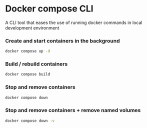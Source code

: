 # Docker compose CLI

A CLI tool that eases the use of running docker commands in local development environment

### Create and start containers in the background

```bash
docker compose up -d
```

### Build / rebuild containers

```bash
docker compose build
```

### Stop and remove containers

```bash
docker compose down
```

### Stop and remove containers + remove named volumes

```bash
docker compose down -v
```
